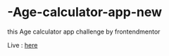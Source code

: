 # -Age-calculator-app-new
this Age calculator app challenge by frontendmentor

Live : [here](https://benzidanemo.github.io/-Age-calculator-app-new/)
